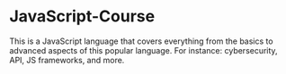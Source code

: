 # JavaScript-Course
This is a JavaScript language that covers everything from the basics to advanced aspects of this popular language. For instance: cybersecurity, API, JS frameworks, and more.
